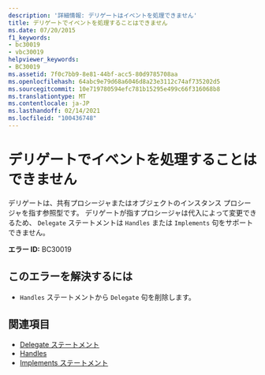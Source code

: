 ```yaml
---
description: '詳細情報: デリゲートはイベントを処理できません'
title: デリゲートでイベントを処理することはできません
ms.date: 07/20/2015
f1_keywords:
- bc30019
- vbc30019
helpviewer_keywords:
- BC30019
ms.assetid: 7f0c7bb9-8e81-44bf-acc5-80d9785708aa
ms.openlocfilehash: 64abc9e79d68a6046d8a23e3112c74af735202d5
ms.sourcegitcommit: 10e719780594efc781b15295e499c66f316068b8
ms.translationtype: MT
ms.contentlocale: ja-JP
ms.lasthandoff: 02/14/2021
ms.locfileid: "100436748"
---
```

# <a name="delegates-cannot-handle-events"></a>デリゲートでイベントを処理することはできません

デリゲートは、共有プロシージャまたはオブジェクトのインスタンス プロシージャを指す参照型です。 デリゲートが指すプロシージャは代入によって変更できるため、 `Delegate` ステートメントは `Handles` または `Implements` 句をサポートできません。  
  
 **エラー ID:** BC30019  
  
## <a name="to-correct-this-error"></a>このエラーを解決するには  
  
- `Handles` ステートメントから `Delegate` 句を削除します。  
  
## <a name="see-also"></a>関連項目

- [Delegate ステートメント](../language-reference/statements/delegate-statement.md)
- [Handles](../language-reference/statements/handles-clause.md)
- [Implements ステートメント](../language-reference/statements/implements-statement.md)
